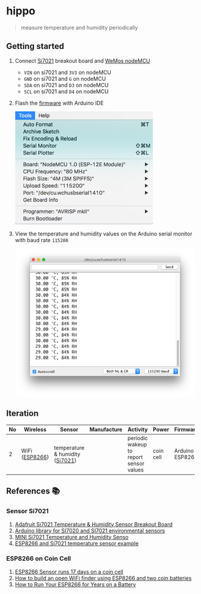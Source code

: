# hippo

> measure temperature and humidity periodically

## Getting started

1. Connect [Si7021](https://www.adafruit.com/product/3251) breakout board and [WeMos nodeMCU](https://www.wemos.cc/product/d1-mini-pro.html)
    - `VIN` on si7021 and `3V3` on nodeMCU
    - `GND` on si7021 and `G` on nodeMCU
    - `SDA` on si7021 and `D3` on nodeMCU
    - `SCL` on si7021 and `D4` on nodeMCU
1. Flash the [firmware](firmware/main.ino) with Arduino IDE

    ![](images/settings.png)
1. View the temperature and humidity values on the Arduino serial monitor with baud rate `115200`

    ![](images/serial.png)

## Iteration

| No | Wireless | Sensor | Manufacture | Activity | Power | Firmware
| ------ | ------ | ------ | ------ | ------ | ------ | ------ |
| 2 | WiFi ([ESP8266](https://en.wikipedia.org/wiki/ESP8266)) | temperature & humidity ([Si7021](https://www.adafruit.com/product/3251)) |  | periodic wakeup to report sensor values | coin cell | Arduino ESP8266

## References 📚

### Sensor Si7021

1. [Adafruit Si7021 Temperature & Humidity Sensor Breakout Board](https://www.adafruit.com/product/3251)
1. [Arduino library for SI7020 and SI7021 environmental sensors](https://github.com/LowPowerLab/SI7021)
1. [MINI Si7021 Temperature and Humidity Senso](http://www.instructables.com/id/MINI-Si7021-Temperature-and-Humidity-Sensor/)
1. [ESP8266 and Si7021 temperature sensor example](https://www.esp8266learning.com/esp8266-si7021-temperature-sensor-example.php)

### ESP8266 on Coin Cell

1. [ESP8266 Sensor runs 17 days on a coin cell](https://www.youtube.com/watch?v=IYuYTfO6iOs)
1. [How to build an open WiFi finder using ESP8266 and two coin batteries](https://medium.com/@kstevica/how-to-build-an-open-wifi-finder-using-esp8266-and-two-coin-batteries-9c31eb6f9859)
1. [How to Run Your ESP8266 for Years on a Battery](https://openhomeautomation.net/esp8266-battery/)
